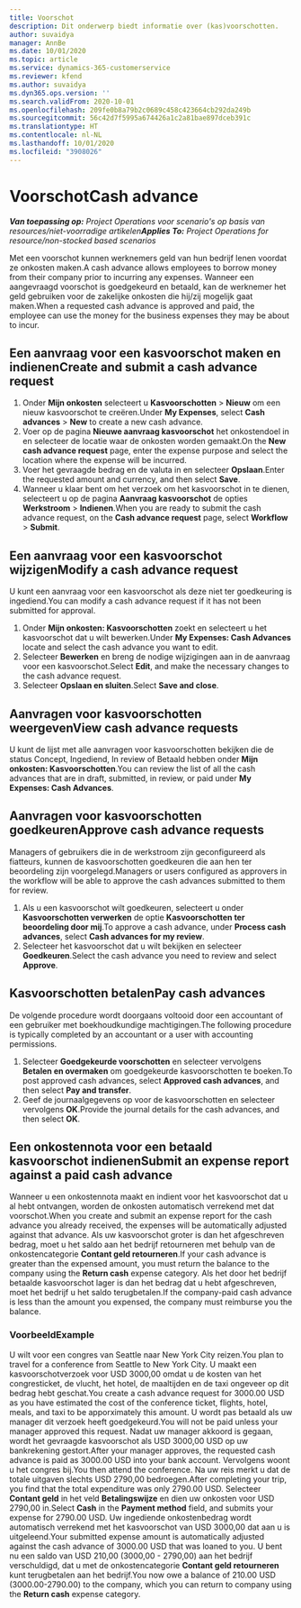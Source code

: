 ```yaml
---
title: Voorschot
description: Dit onderwerp biedt informatie over (kas)voorschotten.
author: suvaidya
manager: AnnBe
ms.date: 10/01/2020
ms.topic: article
ms.service: dynamics-365-customerservice
ms.reviewer: kfend
ms.author: suvaidya
ms.dyn365.ops.version: ''
ms.search.validFrom: 2020-10-01
ms.openlocfilehash: 209fe0b8a79b2c0689c458c423664cb292da249b
ms.sourcegitcommit: 56c42d7f5995a674426a1c2a81bae897dceb391c
ms.translationtype: HT
ms.contentlocale: nl-NL
ms.lasthandoff: 10/01/2020
ms.locfileid: "3908026"
---
```

# <a name="cash-advance"></a><span data-ttu-id="70c5f-103">Voorschot</span><span class="sxs-lookup"><span data-stu-id="70c5f-103">Cash advance</span></span>

<span data-ttu-id="70c5f-104">_**Van toepassing op:** Project Operations voor scenario's op basis van resources/niet-voorradige artikelen_</span><span class="sxs-lookup"><span data-stu-id="70c5f-104">_**Applies To:** Project Operations for resource/non-stocked based scenarios_</span></span>

<span data-ttu-id="70c5f-105">Met een voorschot kunnen werknemers geld van hun bedrijf lenen voordat ze onkosten maken.</span><span class="sxs-lookup"><span data-stu-id="70c5f-105">A cash advance allows employees to borrow money from their company prior to incurring any expenses.</span></span> <span data-ttu-id="70c5f-106">Wanneer een aangevraagd voorschot is goedgekeurd en betaald, kan de werknemer het geld gebruiken voor de zakelijke onkosten die hij/zij mogelijk gaat maken.</span><span class="sxs-lookup"><span data-stu-id="70c5f-106">When a requested cash advance is approved and paid, the employee can use the money for the business expenses they may be about to incur.</span></span> 

## <a name="create-and-submit-a-cash-advance-request"></a><span data-ttu-id="70c5f-107">Een aanvraag voor een kasvoorschot maken en indienen</span><span class="sxs-lookup"><span data-stu-id="70c5f-107">Create and submit a cash advance request</span></span>

1. <span data-ttu-id="70c5f-108">Onder **Mijn onkosten** selecteert u **Kasvoorschotten** > **Nieuw** om een nieuw kasvoorschot te creëren.</span><span class="sxs-lookup"><span data-stu-id="70c5f-108">Under **My Expenses**, select **Cash advances** > **New** to create a new cash advance.</span></span> 
2. <span data-ttu-id="70c5f-109">Voer op de pagina **Nieuwe aanvraag kasvoorschot** het onkostendoel in en selecteer de locatie waar de onkosten worden gemaakt.</span><span class="sxs-lookup"><span data-stu-id="70c5f-109">On the **New cash advance request** page, enter the expense purpose and select the location where the expense will be incurred.</span></span>
3. <span data-ttu-id="70c5f-110">Voer het gevraagde bedrag en de valuta in en selecteer **Opslaan**.</span><span class="sxs-lookup"><span data-stu-id="70c5f-110">Enter the requested amount and currency, and then select **Save**.</span></span> 
4. <span data-ttu-id="70c5f-111">Wanneer u klaar bent om het verzoek om het kasvoorschot in te dienen, selecteert u op de pagina **Aanvraag kasvoorschot** de opties **Werkstroom** > **Indienen**.</span><span class="sxs-lookup"><span data-stu-id="70c5f-111">When you are ready to submit the cash advance request, on the **Cash advance request** page, select **Workflow** > **Submit**.</span></span>

## <a name="modify-a-cash-advance-request"></a><span data-ttu-id="70c5f-112">Een aanvraag voor een kasvoorschot wijzigen</span><span class="sxs-lookup"><span data-stu-id="70c5f-112">Modify a cash advance request</span></span>

<span data-ttu-id="70c5f-113">U kunt een aanvraag voor een kasvoorschot als deze niet ter goedkeuring is ingediend.</span><span class="sxs-lookup"><span data-stu-id="70c5f-113">You can modify a cash advance request if it has not been submitted for approval.</span></span>

1. <span data-ttu-id="70c5f-114">Onder **Mijn onkosten: Kasvoorschotten** zoekt en selecteert u het kasvoorschot dat u wilt bewerken.</span><span class="sxs-lookup"><span data-stu-id="70c5f-114">Under **My Expenses: Cash Advances** locate and select the cash advance you want to edit.</span></span>
2. <span data-ttu-id="70c5f-115">Selecteer **Bewerken** en breng de nodige wijzigingen aan in de aanvraag voor een kasvoorschot.</span><span class="sxs-lookup"><span data-stu-id="70c5f-115">Select **Edit**, and make the necessary changes to the cash advance request.</span></span> 
3. <span data-ttu-id="70c5f-116">Selecteer **Opslaan en sluiten**.</span><span class="sxs-lookup"><span data-stu-id="70c5f-116">Select **Save and close**.</span></span>


## <a name="view-cash-advance-requests"></a><span data-ttu-id="70c5f-117">Aanvragen voor kasvoorschotten weergeven</span><span class="sxs-lookup"><span data-stu-id="70c5f-117">View cash advance requests</span></span>
<span data-ttu-id="70c5f-118">U kunt de lijst met alle aanvragen voor kasvoorschotten bekijken die de status Concept, Ingediend, In review of Betaald hebben onder **Mijn onkosten: Kasvoorschotten**.</span><span class="sxs-lookup"><span data-stu-id="70c5f-118">You can review the list of all the cash advances that are in draft, submitted, in review, or paid under **My Expenses: Cash Advances**.</span></span> 

## <a name="approve-cash-advance-requests"></a><span data-ttu-id="70c5f-119">Aanvragen voor kasvoorschotten goedkeuren</span><span class="sxs-lookup"><span data-stu-id="70c5f-119">Approve cash advance requests</span></span>

<span data-ttu-id="70c5f-120">Managers of gebruikers die in de werkstroom zijn geconfigureerd als fiatteurs, kunnen de kasvoorschotten goedkeuren die aan hen ter beoordeling zijn voorgelegd.</span><span class="sxs-lookup"><span data-stu-id="70c5f-120">Managers or users configured as approvers in the workflow will be able to approve the cash advances submitted to them for review.</span></span> 

1. <span data-ttu-id="70c5f-121">Als u een kasvoorschot wilt goedkeuren, selecteert u onder **Kasvoorschotten verwerken** de optie **Kasvoorschotten ter beoordeling door mij**.</span><span class="sxs-lookup"><span data-stu-id="70c5f-121">To approve a cash advance, under **Process cash advances**, select **Cash advances for my review**.</span></span>
2. <span data-ttu-id="70c5f-122">Selecteer het kasvoorschot dat u wilt bekijken en selecteer **Goedkeuren**.</span><span class="sxs-lookup"><span data-stu-id="70c5f-122">Select the cash advance you need to review and select **Approve**.</span></span>  

## <a name="pay-cash-advances"></a><span data-ttu-id="70c5f-123">Kasvoorschotten betalen</span><span class="sxs-lookup"><span data-stu-id="70c5f-123">Pay cash advances</span></span> 
<span data-ttu-id="70c5f-124">De volgende procedure wordt doorgaans voltooid door een accountant of een gebruiker met boekhoudkundige machtigingen.</span><span class="sxs-lookup"><span data-stu-id="70c5f-124">The following procedure is typically completed by an accountant or a user with accounting permissions.</span></span>

1. <span data-ttu-id="70c5f-125">Selecteer **Goedgekeurde voorschotten** en selecteer vervolgens **Betalen en overmaken** om goedgekeurde kasvoorschotten te boeken.</span><span class="sxs-lookup"><span data-stu-id="70c5f-125">To post approved cash advances, select **Approved cash advances**, and then select **Pay and transfer**.</span></span>  
2. <span data-ttu-id="70c5f-126">Geef de journaalgegevens op voor de kasvoorschotten en selecteer vervolgens **OK**.</span><span class="sxs-lookup"><span data-stu-id="70c5f-126">Provide the journal details for the cash advances, and then select **OK**.</span></span> 

## <a name="submit-an-expense-report-against-a-paid-cash-advance"></a><span data-ttu-id="70c5f-127">Een onkostennota voor een betaald kasvoorschot indienen</span><span class="sxs-lookup"><span data-stu-id="70c5f-127">Submit an expense report against a paid cash advance</span></span> 

<span data-ttu-id="70c5f-128">Wanneer u een onkostennota maakt en indient voor het kasvoorschot dat u al hebt ontvangen, worden de onkosten automatisch verrekend met dat voorschot.</span><span class="sxs-lookup"><span data-stu-id="70c5f-128">When you create and submit an expense report for the cash advance you already received, the expenses will be automatically adjusted against that advance.</span></span> <span data-ttu-id="70c5f-129">Als uw kasvoorschot groter is dan het afgeschreven bedrag, moet u het saldo aan het bedrijf retourneren met behulp van de onkostencategorie **Contant geld retourneren**.</span><span class="sxs-lookup"><span data-stu-id="70c5f-129">If your cash advance is greater than the expensed amount, you must return the balance to the company using the **Return cash** expense category.</span></span> <span data-ttu-id="70c5f-130">Als het door het bedrijf betaalde kasvoorschot lager is dan het bedrag dat u hebt afgeschreven, moet het bedrijf u het saldo terugbetalen.</span><span class="sxs-lookup"><span data-stu-id="70c5f-130">If the company-paid cash advance is less than the amount you expensed, the company must reimburse you the balance.</span></span> 

### <a name="example"></a><span data-ttu-id="70c5f-131">Voorbeeld</span><span class="sxs-lookup"><span data-stu-id="70c5f-131">Example</span></span>
<span data-ttu-id="70c5f-132">U wilt voor een congres van Seattle naar New York City reizen.</span><span class="sxs-lookup"><span data-stu-id="70c5f-132">You plan to travel for a conference from Seattle to New York City.</span></span> <span data-ttu-id="70c5f-133">U maakt een kasvoorschotverzoek voor USD 3000,00 omdat u de kosten van het congresticket, de vlucht, het hotel, de maaltijden en de taxi ongeveer op dit bedrag hebt geschat.</span><span class="sxs-lookup"><span data-stu-id="70c5f-133">You create a cash advance request for 3000.00 USD as you have estimated the cost of the conference ticket, flights, hotel, meals, and taxi to be apporximately this amount.</span></span> <span data-ttu-id="70c5f-134">U wordt pas betaald als uw manager dit verzoek heeft goedgekeurd.</span><span class="sxs-lookup"><span data-stu-id="70c5f-134">You will not be paid unless your manager approved this request.</span></span> <span data-ttu-id="70c5f-135">Nadat uw manager akkoord is gegaan, wordt het gevraagde kasvoorschot als USD 3000,00 USD op uw bankrekening gestort.</span><span class="sxs-lookup"><span data-stu-id="70c5f-135">After your manager approves, the requested cash advance is paid as 3000.00 USD into your bank account.</span></span> <span data-ttu-id="70c5f-136">Vervolgens woont u het congres bij.</span><span class="sxs-lookup"><span data-stu-id="70c5f-136">You then attend the conference.</span></span> <span data-ttu-id="70c5f-137">Na uw reis merkt u dat de totale uitgaven slechts USD 2790,00 bedroegen.</span><span class="sxs-lookup"><span data-stu-id="70c5f-137">After completing your trip, you find that the total expenditure was only 2790.00 USD.</span></span> <span data-ttu-id="70c5f-138">Selecteer **Contant geld** in het veld **Betalingswijze** en dien uw onkosten voor USD 2790,00 in.</span><span class="sxs-lookup"><span data-stu-id="70c5f-138">Select **Cash** in the **Payment method** field, and submits your expense for 2790.00 USD.</span></span> <span data-ttu-id="70c5f-139">Uw ingediende onkostenbedrag wordt automatisch verrekend met het kasvoorschot van USD 3000,00 dat aan u is uitgeleend.</span><span class="sxs-lookup"><span data-stu-id="70c5f-139">Your submitted expense amount is automatically adjusted against the cash advance of 3000.00 USD that was loaned to you.</span></span> <span data-ttu-id="70c5f-140">U bent nu een saldo van USD 210,00 (3000,00 - 2790,00) aan het bedrijf verschuldigd, dat u met de onkostencategorie **Contant geld retourneren** kunt terugbetalen aan het bedrijf.</span><span class="sxs-lookup"><span data-stu-id="70c5f-140">You now owe a balance of 210.00 USD (3000.00-2790.00) to the company, which you can return to company using the **Return cash** expense category.</span></span> 
